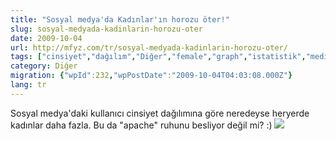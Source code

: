 ```yaml
---
title: "Sosyal medya'da Kadınlar'ın horozu öter!"
slug: sosyal-medyada-kadinlarin-horozu-oter
date: 2009-10-04
url: http://mfyz.com/tr/sosyal-medyada-kadinlarin-horozu-oter/
tags: ["cinsiyet","dağılım","Diğer","female","graph","istatistik","media","medya","social","sosyal","statistics"]
category: Diğer
migration: {"wpId":232,"wpPostDate":"2009-10-04T04:03:08.000Z"}
lang: tr
---
```


Sosyal medya'daki kullanıcı cinsiyet dağılımına göre neredeyse heryerde kadınlar daha fazla. Bu da "apache" ruhunu besliyor değil mi? :) ![](/images/archive/tr/2009/10/chicksrule.gif)